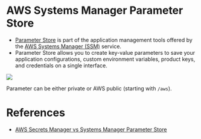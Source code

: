 
# AWS Systems Manager Parameter Store
- [Parameter Store](https://docs.aws.amazon.com/systems-manager/latest/userguide/systems-manager-parameter-store.html) is part of the application management tools offered by the [AWS Systems Manager (SSM)](https://docs.aws.amazon.com/systems-manager/latest/userguide/what-is-systems-manager.html) service. 
- Parameter Store allows you to create key-value parameters to save your application configurations, custom environment variables, product keys, and credentials on a single interface. 

![](https://td-mainsite-cdn.tutorialsdojo.com/wp-content/uploads/2020/06/image-1-article-june-24.jpg)

Parameter can be either private or AWS public (starting with `/aws`).

# References
- [AWS Secrets Manager vs Systems Manager Parameter Store](https://tutorialsdojo.com/aws-secrets-manager-vs-systems-manager-parameter-store/)